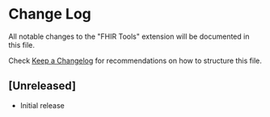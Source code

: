 # Change Log

All notable changes to the "FHIR Tools" extension will be documented in this file.

Check [Keep a Changelog](http://keepachangelog.com/) for recommendations on how to structure this file.

## [Unreleased]

- Initial release